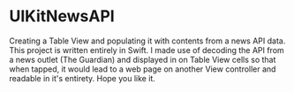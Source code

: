 # UIKitNewsAPI
Creating a Table View and populating it with contents from a news API data. This project is written entirely in Swift.
I made use of decoding the API from a news outlet (The Guardian) and displayed in on Table View cells so that when tapped, it would lead to a web page on another View controller and readable in it's entirety.
Hope you like it.


